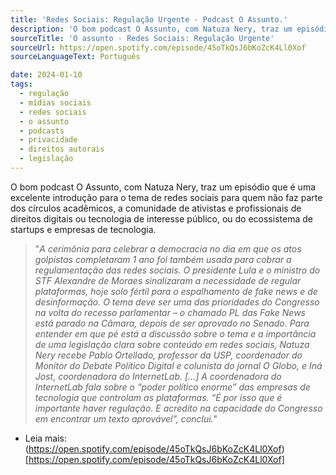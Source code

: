 ```yaml
---
title: 'Redes Sociais: Regulação Urgente - Podcast O Assunto.'
description: 'O bom podcast O Assunto, com Natuza Nery, traz um episódio que é uma excelente introdução para o tema de redes sociais para quem não faz parte dos círculos acadêmicos, a comunidade de ativistas e profissionais de direitos digitais ou tecnologia de interesse público, ou do ecossistema de startups e empresas de tecnologia.'
sourceTitle: 'O assunto - Redes Sociais: Regulação Urgente'
sourceUrl: https://open.spotify.com/episode/45oTkQsJ6bKoZcK4Ll0Xof
sourceLanguageText: Português

date: 2024-01-10
tags:
  - regulação
  - mídias sociais
  - redes sociais
  - o assunto
  - podcasts
  - privacidade
  - direitos autorais
  - legislação
---
```


O bom podcast O Assunto, com Natuza Nery, traz um episódio que é uma excelente introdução para o tema de redes sociais para quem não faz parte dos círculos acadêmicos, a comunidade de ativistas e profissionais de direitos digitais ou tecnologia de interesse público, ou do ecossistema de startups e empresas de tecnologia.

> "_A cerimônia para celebrar a democracia no dia em que os atos golpistas completaram 1 ano foi também usada para cobrar a regulamentação das redes sociais. O presidente Lula e o ministro do STF Alexandre de Moraes sinalizaram a necessidade de regular plataformas, hoje solo fértil para o espalhamento de fake news e de desinformação. O tema deve ser uma das prioridades do Congresso na volta do recesso parlamentar – o chamado PL das Fake News está parado na Câmara, depois de ser aprovado no Senado. Para entender em que pé está a discussão sobre o tema e a importância de uma legislação clara sobre conteúdo em redes sociais, Natuza Nery recebe Pablo Ortellado, professor da USP, coordenador do Monitor do Debate Político Digital e colunista do jornal O Globo, e Iná Jost, coordenadora do InternetLab. [...] A coordenadora do InternetLab fala sobre o “poder político enorme” das empresas de tecnologia que controlam as plataformas. “É por isso que é importante haver regulação. E acredito na capacidade do Congresso em encontrar um texto aprovável”, conclui._"


* Leia mais: (https://open.spotify.com/episode/45oTkQsJ6bKoZcK4Ll0Xof)[https://open.spotify.com/episode/45oTkQsJ6bKoZcK4Ll0Xof]

